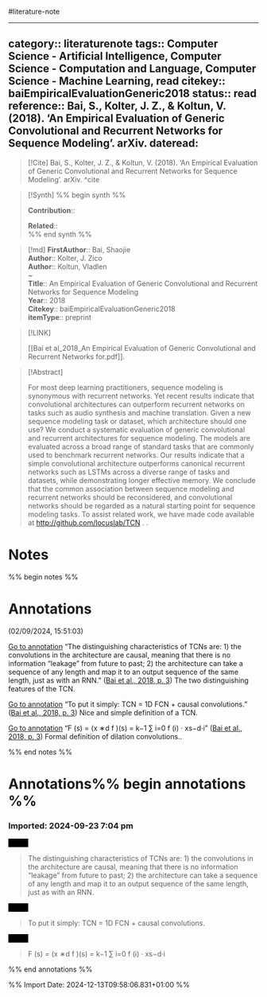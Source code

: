 #literature-note 

---
category:: literaturenote
tags:: Computer Science - Artificial Intelligence, Computer Science - Computation and Language, Computer Science - Machine Learning, read
citekey:: baiEmpiricalEvaluationGeneric2018
status:: read
reference:: Bai, S., Kolter, J. Z., & Koltun, V. (2018). ‘An Empirical Evaluation of Generic Convolutional and Recurrent Networks for Sequence Modeling’. arXiv.
dateread:
---

> [!Cite]
> Bai, S., Kolter, J. Z., & Koltun, V. (2018). ‘An Empirical Evaluation of Generic Convolutional and Recurrent Networks for Sequence Modeling’. arXiv.
^cite

>[!Synth]
>%% begin synth %%
>
>**Contribution**:: 
>
>**Related**::  
>%% end synth %%

>[!md]
> **FirstAuthor**:: Bai, Shaojie  
> **Author**:: Kolter, J. Zico  
> **Author**:: Koltun, Vladlen  
~    
> **Title**:: An Empirical Evaluation of Generic Convolutional and Recurrent Networks for Sequence Modeling  
> **Year**:: 2018   
> **Citekey**:: baiEmpiricalEvaluationGeneric2018  
> **itemType**:: preprint    

> [!LINK] 
>
> [[Bai et al_2018_An Empirical Evaluation of Generic Convolutional and Recurrent Networks for.pdf]].

> [!Abstract]
>
> For most deep learning practitioners, sequence modeling is synonymous with recurrent networks. Yet recent results indicate that convolutional architectures can outperform recurrent networks on tasks such as audio synthesis and machine translation. Given a new sequence modeling task or dataset, which architecture should one use? We conduct a systematic evaluation of generic convolutional and recurrent architectures for sequence modeling. The models are evaluated across a broad range of standard tasks that are commonly used to benchmark recurrent networks. Our results indicate that a simple convolutional architecture outperforms canonical recurrent networks such as LSTMs across a diverse range of tasks and datasets, while demonstrating longer effective memory. We conclude that the common association between sequence modeling and recurrent networks should be reconsidered, and convolutional networks should be regarded as a natural starting point for sequence modeling tasks. To assist related work, we have made code available at http://github.com/locuslab/TCN .
>.
> 
# Notes

%% begin notes %%
# Annotations  
(02/09/2024, 15:51:03)

[Go to annotation](zotero://open-pdf/library/items/DX372JDZ?page=3&annotation=BTAM78YC) “The distinguishing characteristics of TCNs are: 1) the convolutions in the architecture are causal, meaning that there is no information “leakage” from future to past; 2) the architecture can take a sequence of any length and map it to an output sequence of the same length, just as with an RNN.” ([Bai et al., 2018, p. 3](zotero://select/library/items/2UF9HWLW)) The two distinguishing features of the TCN.

[Go to annotation](zotero://open-pdf/library/items/DX372JDZ?page=3&annotation=YWB8P8GZ) “To put it simply: TCN = 1D FCN + causal convolutions.” ([Bai et al., 2018, p. 3](zotero://select/library/items/2UF9HWLW)) Nice and simple definition of a TCN.

[Go to annotation](zotero://open-pdf/library/items/DX372JDZ?page=3&annotation=BYUGMJIU) “F (s) = (x ∗d f )(s) = k−1 ∑ i=0 f (i) · xs−d·i” ([Bai et al., 2018, p. 3](zotero://select/library/items/2UF9HWLW)) Formal definition of dilation convolutions..

%% end notes %%


# Annotations%% begin annotations %%



### Imported: 2024-09-23 7:04 pm



<mark style="background-color: #000000">Quote</mark>
> The distinguishing characteristics of TCNs are: 1) the convolutions in the architecture are causal, meaning that there is no information “leakage” from future to past; 2) the architecture can take a sequence of any length and map it to an output sequence of the same length, just as with an RNN.

<mark style="background-color: #000000">Quote</mark>
> To put it simply: TCN = 1D FCN + causal convolutions.

<mark style="background-color: #000000">Quote</mark>
> F (s) = (x ∗d f )(s) = k−1 ∑ i=0 f (i) · xs−d·i


%% end annotations %%

%% Import Date: 2024-12-13T09:58:06.831+01:00 %%
